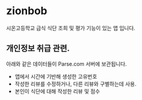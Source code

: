 # zionbob

시온고등학교 급식 식단 조희 및 평가 기능이 있는 앱 입니다.

## 개인정보 취급 관련.
아래와 같은 데이터들이 Parse.com 서버에 보관됩니다.
 - 앱에서 시간에 기반해 생성한 고유번호
  - 작성한 리뷰를 수정하거나, 다른 리뷰와 구별하는데 사용.
 - 본인이 식단에 대해 작성한 리뷰 및 점수
